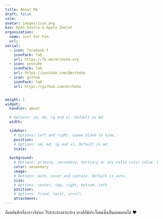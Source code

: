 ```yaml
---
title: About Me
draft: false
role:
avatar: images/icon.png
bio: Open Source & Apple Zealot
organization:
  name: Just For Fun
  url: 
social:
  - icon: facebook-f
    iconPack: fab
    url: https://fb.me/mrchoke.org
  - icon: youtube
    iconPack: fab
    url: https://youtube.com/@mrchoke
  - icon: github
    iconPack: fab
    url: https://github.com/mrchoke


weight: 1
widget:
  handler: about

  # Options: sm, md, lg and xl. Default is md.
  width:

  sidebar:
    # Options: left and right. Leave blank to hide.
    position:
    # Options: sm, md, lg and xl. Default is md.
    scale:
  
  background:
    # Options: primary, secondary, tertiary or any valid color value. Default is primary.
    color: secondary
    image:
    # Options: auto, cover and contain. Default is auto.
    size:
    # Options: center, top, right, bottom, left.
    position:
    # Options: fixed, local, scroll.
    attachment: 
---
```


ก็แค่บันทึกเรื่องราวจิปาถะ ไร้สาระบ้างสาระบ้าง บางทีก็มีประโยชน์ซึ่งเป็นผลพลอยได้ ♥️
